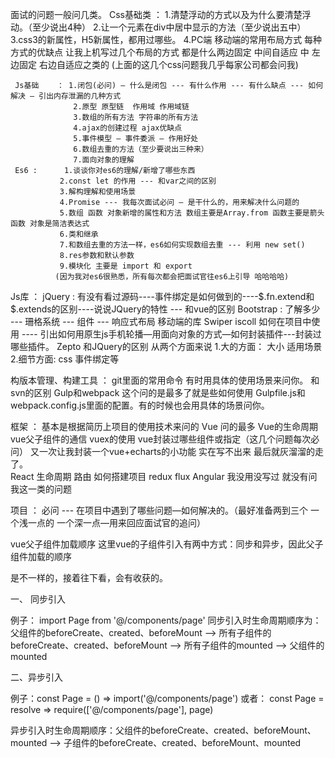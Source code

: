 
面试的问题一般问几类。
     Css基础类 ： 1.清楚浮动的方式以及为什么要清楚浮动。（至少说出4种）
                  2.让一个元素在div中居中显示的方法（至少说出五中）
                  3.css3的新属性，H5新属性，都用过哪些。
				  4.PC端 移动端的常用布局方式  每种方式的优缺点
	让我上机写过几个布局的方式 都是什么两边固定 中间自适应 中 左边固定 右边自适应之类的
				(上面的这几个css问题我几乎每家公司都会问我)

     Js基础    ： 1.闭包(必问) – 什么是闭包 --- 有什么作用 --- 有什么缺点 --- 如何解决 – 引出内存泄漏的几种方式
                  2.原型 原型链  作用域 作用域链
                  3.数组的所有方法 字符串的所有方法
                  4.ajax的创建过程 ajax优缺点
                  5.事件模型 – 事件委派 – 作用好处
                  6.数组去重的方法（至少要说出三种来）
                  7.面向对象的理解
     Es6 :      1.谈谈你对es6的理解/新增了哪些东西
               2.const let 的作用 --- 和var之间的区别
               3.解构理解和使用场景
               4.Promise --- 我每次面试必问 – 是干什么的，用来解决什么问题的
               5.数组 函数 对象新增的属性和方法 数组主要是Array.from 函数主要是箭头函数 对象是简洁表达式
               6.类和继承
               7.和数组去重的方法一样，es6如何实现数组去重 --- 利用 new set() 
               8.res参数和默认参数
               9.模块化 主要是 import 和 export
              (因为我对es6很熟悉，所有每次都会把面试官往es6上引导 哈哈哈哈)
Js库 ： jQuery : 有没有看过源码----事件绑定是如何做到的----$.fn.extend和 $.extends的区别----说说JQuery的特性 --- 和vue的区别
       Bootstrap : 了解多少 --- 珊格系统 --- 组件 --- 响应式布局
       移动端的库
           Swiper iscoll 如何在项目中使用 ---- 引出如何用原生js手机轮播—用面向对象的方式—如何封装插件---封装过哪些插件。
       Zepto 和JQuery的区别  从两个方面来说 
            1.大的方面： 大小 适用场景 
            2.细节方面:  css  事件绑定等

构版本管理、构建工具 ： git里面的常用命令 有时用具体的使用场景来问你。
	和svn的区别
    Gulp和webpack 这个问的是最多了就是些如何使用 
                    Gulpfile.js和webpack.config.js里面的配置。有的时候也会用具体的场景问你。
           
框架 ： 基本是根据简历上项目的使用技术来问的
       Vue 问的最多 
       Vue的生命周期  vue父子组件的通信  vuex的使用 vue封装过哪些组件或指定（这几个问题每次必问）
又一次让我封装一个vue+echarts的小功能 实在写不出来 最后就灰溜溜的走了。      
 React 
                生命周期 路由 如何搭建项目 redux flux
Angular 我没用没写过 就没有问我这一类的问题


项目 ： 必问 --- 在项目中遇到了哪些问题—如何解决的。（最好准备两到三个 一个浅一点的 一个深一点—用来回应面试官的追问）

vue父子组件加载顺序
这里vue的子组件引入有两中方式：同步和异步，因此父子组件加载的顺序

是不一样的，接着往下看，会有收获的。

一、 同步引入

例子： import Page from '@/components/page'
同步引入时生命周期顺序为：父组件的beforeCreate、created、beforeMount --> 所有子组件的beforeCreate、created、beforeMount --> 所有子组件的mounted --> 父组件的mounted

二、异步引入

例子：const Page = () => import('@/components/page')
或者： const Page = resolve => require(['@/components/page'], page)

异步引入时生命周期顺序：父组件的beforeCreate、created、beforeMount、mounted --> 子组件的beforeCreate、created、beforeMount、mounted